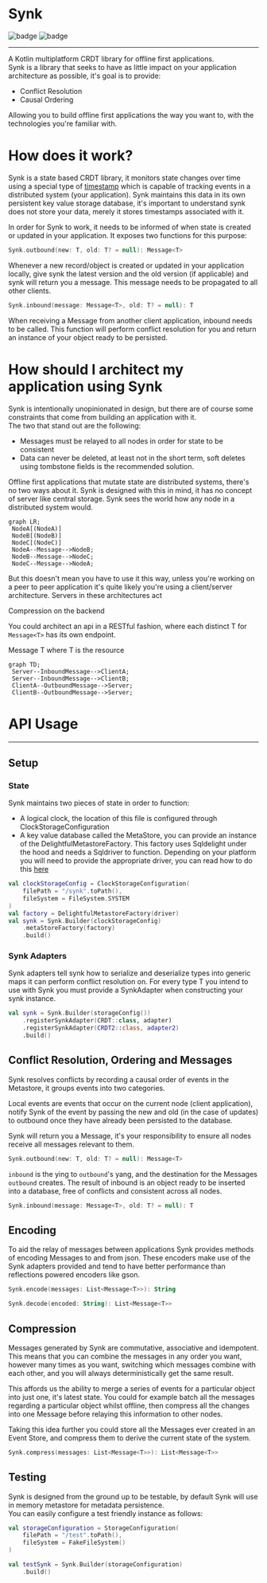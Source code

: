 # Synk

![badge][badge-android]
![badge][badge-jvm]

---

A Kotlin multiplatform CRDT library for offline first applications.  
Synk is a library that seeks to have as little impact on your application architecture as possible, it's goal is to provide:

- Conflict Resolution
- Causal Ordering

Allowing you to build offline first applications the way you want to, with the technologies you're familiar with.



# How does it work?

Synk is a state based CRDT library, it monitors state changes over time using a special type of [timestamp](https://github.com/CharlieTap/hlc)  which is capable 
of tracking events in a distributed system (your application). Synk maintains this data in its own persistent key value storage database,
it's important to understand synk does not store your data, merely it stores timestamps associated with it.

In order for Synk to work, it needs to be informed of when state is created or updated in your application. It exposes two functions for this purpose:

```kotlin
Synk.outbound(new: T, old: T? = null): Message<T>
```

Whenever a new record/object is created or updated in your application locally, give synk the latest version and the old version (if applicable) and synk will return you a message.
This message needs to be propagated to all other clients.

```kotlin
Synk.inbound(message: Message<T>, old: T? = null): T 
```

When receiving a Message from another client application, inbound needs to be called. This function will perform conflict resolution for you and return an instance of your object ready to
be persisted.


# How should I architect my application using Synk

Synk is intentionally unopinionated in design, but there are of course some constraints that come from building an application with it.  
The two that stand out are the following:

- Messages must be relayed to all nodes in order for state to be consistent 
- Data can never be deleted, at least not in the short term, soft deletes using tombstone fields is the recommended solution. 


Offline first applications that mutate state are distributed systems, there's no two ways about it. Synk is designed with this in mind, it has no concept of server like central storage.
Synk sees the world how any node in a distributed system would.

```mermaid
graph LR;
 NodeA[(NodeA)]
 NodeB[(NodeB)]
 NodeC[(NodeC)]
 NodeA--Message-->NodeB;
 NodeB--Message-->NodeC;
 NodeC--Message-->NodeA;
```

But this doesn't mean you have to use it this way, unless you're working on a peer to peer application it's quite likely you're using a client/server 
architecture. Servers in these architectures act 

Compression on the backend

You could architect an api in a RESTful fashion, where each distinct  T for `Message<T>` has its own endpoint. 





Message T where T is the resource


```mermaid
graph TD;
 Server--InboundMessage-->ClientA;
 Server--InboundMessage-->ClientB;
 ClientA--OutboundMessage-->Server;
 ClientB--OutboundMessage-->Server;
```


# API Usage

---
## Setup

### State

Synk maintains two pieces of state in order to function:

- A logical clock, the location of this file is configured through ClockStorageConfiguration
- A key value database called the MetaStore, you can provide an instance of the DelightfulMetastoreFactory. This factory
uses Sqldelight under the hood and needs a Sqldriver to function. Depending on your platform you will need to provide the
appropriate driver, you can read how to do this [here](https://cashapp.github.io/sqldelight/1.5.4/multiplatform_sqlite/)

```kotlin
val clockStorageConfig = ClockStorageConfiguration(
    filePath = "/synk".toPath(),
    fileSystem = FileSystem.SYSTEM
)
val factory = DelightfulMetastoreFactory(driver)
val synk = Synk.Builder(clockStorageConfig)
    .metaStoreFactory(factory)
    .build()
```

### Synk Adapters

Synk adapters tell synk how to serialize and deserialize types into generic maps it can perform conflict resolution on. For 
every type T you intend to use with Synk you must provide a SynkAdapter<T> when constructing your synk instance.

```kotlin
val synk = Synk.Builder(storageConfig())
    .registerSynkAdapter(CRDT::class, adapter)
    .registerSynkAdapter(CRDT2::class, adapter2)
    .build()
```



## Conflict Resolution, Ordering and Messages

Synk resolves conflicts by recording a causal order of events in the Metastore, it groups events into two categories.

Local events are events that occur on the current node (client application), notify Synk of the event by passing the new
and old (in the case of updates) to outbound once they have already been persisted to the database.  

Synk will return you a Message, it's your responsibility to ensure all nodes receive all messages relevant to them.

```kotlin
Synk.outbound(new: T, old: T? = null): Message<T>
```

`inbound` is the ying to `outbound`'s yang, and the destination for the Messages `outbound` creates. The result of inbound is an object ready to be inserted into a database, free of conflicts and consistent across all nodes. 


```kotlin
Synk.inbound(message: Message<T>, old: T? = null): T 
```

## Encoding

To aid the relay of messages between applications Synk provides methods of encoding Messages to and from json.
These encoders make use of the Synk adapters provided and tend to have better performance than reflections powered
encoders like gson.

```kotlin
Synk.encode(messages: List<Message<T>>): String
```

```kotlin
Synk.decode(encoded: String): List<Message<T>>
```

## Compression

Messages generated by Synk are commutative, associative and idempotent. This means that you can combine the messages in any order you want,
however many times as you want, switching which messages combine with each other, and you will always deterministically get the same result.

This affords us the ability to merge a series of events for a particular object into just one, it's latest state. You could for example batch all the messages
regarding a particular object whilst offline, then compress all the changes into one Message before relaying this information to other nodes.

Taking this idea further you could store all the Messages ever created in an Event Store, and compress them to derive the current state of the system.


```kotlin
Synk.compress(messages: List<Message<T>>): List<Message<T>> 
```

## Testing

Synk is designed from the ground up to be testable, by default Synk will use in memory metastore for metadata persistence.  
You can easily configure a test friendly instance as follows:

```kotlin
val storageConfiguration = StorageConfiguration(
    filePath = "/test".toPath(),
    fileSystem = FakeFileSystem()
)

val testSynk = Synk.Builder(storageConfiguration)
    .build()
```




[badge-android]: http://img.shields.io/badge/-android-6EDB8D.svg?style=flat
[badge-jvm]: http://img.shields.io/badge/-jvm-DB413D.svg?style=flat
[badge-js]: http://img.shields.io/badge/-js-F8DB5D.svg?style=flat
[badge-linux]: http://img.shields.io/badge/-linux-2D3F6C.svg?style=flat
[badge-windows]: http://img.shields.io/badge/-windows-4D76CD.svg?style=flat
[badge-ios]: http://img.shields.io/badge/-ios-CDCDCD.svg?style=flat
[badge-mac]: http://img.shields.io/badge/-macos-111111.svg?style=flat
